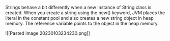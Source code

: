 Strings behave a bit differently when a new instance of String class is created. When you create a string using the new() keyword, JVM places the literal in the constant pool and also creates a new string object in heap memory. The reference variable points to the object in the heap memory.

![[Pasted image 20230103234230.png]]